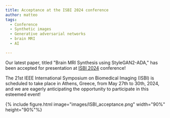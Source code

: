 ```yaml
---
title: Acceptance at the ISBI 2024 conference
author: matteo
tags: 
  - Conference
  - Synthetic images
  - Generative adversarial networks
  - brain MRI
  - AI

---
```

Our latest paper, titled "Brain MRI Synthesis using StyleGAN2-ADA," has been accepted for presentation at [ISBI 2024](https://biomedicalimaging.org/2024/) conference!

The 21st IEEE International Symposium on Biomedical Imaging (ISBI) is scheduled to take place in Athens, Greece, from May 27th to 30th, 2024, and we are eagerly anticipating the opportunity to participate in this esteemed event!


{% include figure.html image="images/ISBI_acceptance.png" width="90%" height="90%"%}


